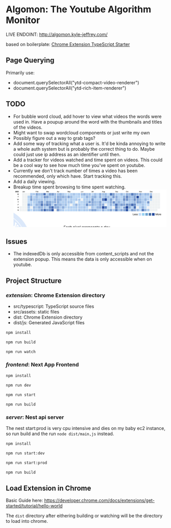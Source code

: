 # Algomon: The Youtube Algorithm Monitor
LIVE ENDOINT: http://algomon.kyle-jeffrey.com/

based on boilerplate: [Chrome Extension TypeScript Starter](https://github.com/chibat/chrome-extension-typescript-starter)

## Page Querying
Primarily use:
- document.querySelectorAll("ytd-compact-video-renderer")
- document.querySelectorAll("ytd-rich-item-renderer")

## TODO
- For bubble word cloud, add hover to view what videos the words were used in. Have a poupup around the word with the thumbnails and titles of the videos.
- Might want to swap wordcloud components or just write my own
- Possibly figure out a way to grab tags?
- Add some way of tracking what a user is. It'd be kinda annoying to write a whole auth system but is probably the correct thing to do. Maybe could just use ip address as an identifier until then.
- Add a tracker for videos watched and time spent on videos. This could be a cool way to see how much time you've spent on youtube.
- Currently we don't track number of times a video has been recommended, only which have. Start tracking this.
- Add a daily viewing.
- Breakup time spent browsing to time spent watching.
![alt text](image.png)
## Issues
- The indexedDb is only accessible from content_scripts and not the extension popup. This means the data is only accessible when on youtube.

## Project Structure
### *extension*: Chrome Extension directory
* src/typescript: TypeScript source files
* src/assets: static files
* dist: Chrome Extension directory
* dist/js: Generated JavaScript files

```
npm install
```
```
npm run build
```
```
npm run watch
```

### *frontend*: Next App Frontend
```
npm install
```
```
npm run dev
```
```
npm run start
```
```
npm run build
```

### *server*: Nest api server

The nest start:prod is very cpu intensive and dies on my baby ec2 instance, so run build and the run `node dist/main,js` instead.

```
npm install
```
```
npm run start:dev
```
```
npm run start:prod
```
```
npm run build
```

## Load Extension in Chrome
Basic Guide here: https://developer.chrome.com/docs/extensions/get-started/tutorial/hello-world

The `dist` directory after eithering building or watching will be the directory to load into chrome.